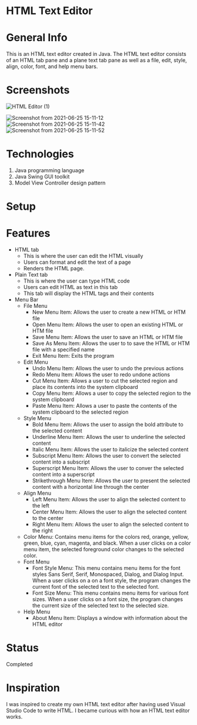 # HTML Text Editor

# General Info 
This is an HTML text editor created in Java. The HTML text editor consists of an HTML tab pane and a plane text tab pane as well as a file, edit, style, align, color, font, and help menu bars. 

# Screenshots 

![HTML Editor (1)](https://user-images.githubusercontent.com/78180667/125865800-ecf32f32-3c2d-4874-bca4-74638b0c626f.jpg)

![Screenshot from 2021-06-25 15-11-12](https://user-images.githubusercontent.com/49923044/123474324-caa5be00-d5c7-11eb-915e-3f6330a6398f.png)
![Screenshot from 2021-06-25 15-11-42](https://user-images.githubusercontent.com/49923044/123474335-cf6a7200-d5c7-11eb-842a-902d2b828181.png)
![Screenshot from 2021-06-25 15-11-52](https://user-images.githubusercontent.com/49923044/123474346-d2656280-d5c7-11eb-9ab5-77a06c454e08.png)

# Technologies
1) Java programming language
2) Java Swing GUI toolkit
3) Model View Controller design pattern

# Setup

# Features
* HTML tab
  * This is where the user can edit the HTML visually
  * Users can format and edit the text of a page
  * Renders the HTML page.
* Plain Text tab 
  * This is where the user can type HTML code
  * Users can edit HTML as text in this tab
  * This tab will display the HTML tags and their contents
* Menu Bar
  * File Menu
    * New Menu Item: Allows the user to create a new HTML or HTM file
    * Open Menu Item: Allows the user to open an existing HTML or HTM file
    * Save Menu Item: Allows the user to save an HTML or HTM file
    * Save As Menu Item: Allows the user to to save the HTML or HTM file with a specified name
    * Exit Menu Item: Exits the program
  * Edit Menu
    * Undo Menu Item: Allows the user to undo the previous actions
    * Redo Menu Item: Allows the user to redo undone actions
    * Cut Menu Item: Allows a user to cut the selected region and place its contents into the system clipboard
    * Copy Menu Item: Allows a user to copy the selected region to the system clipboard
    * Paste Menu Item: Allows a user to paste the contents of the system clipboard to the selected region
  * Style Menu
    * Bold Menu Item: Allows the user to assign the bold attribute to the selected content
    * Underline Menu Item: Allows the user to underline the selected content
    * Italic Menu Item: Allows the user to italicize the selected content
    * Subscript Menu Item: Allows the user to convert the selected content into a subscript
    * Superscript Menu Item: Allows the user to conver the selected content into a superscript
    * Strikethrough Menu Item: Allows the user to present the selected content with a horizontal line through the center
  * Align Menu
    * Left Menu Item: Allows the user to align the selected content to the left
    * Center Menu Item: Allows the user to align the selected content to the center
    * Right Menu Item: Allows the user to align the selected content to the right
  * Color Menu: Contains menu items for the colors red, orange, yellow, green, blue, cyan, magenta, and black. When a user clicks on a color menu item, the selected foreground color changes to the selected color.
  * Font Menu
    * Font Style Menu: This menu contains menu items for the font styles Sans Serif, Serif, Monospaced, Dialog, and Dialog Input. When a user clicks on a on a font style, the program changes the current font of the selected text to the selected font.
    * Font Size Menu: This menu contains menu items for various font sizes. When a user clicks on a font size, the program changes the current size of the selected text to the selected size.
  * Help Menu
    * About Menu Item: Displays a window with information about the HTML editor

# Status
Completed

# Inspiration
I was inspired to create my own HTML text editor after having used Visual Studio Code to write HTML. I became curious with how an HTML text editor works. 

